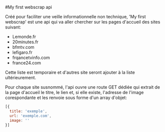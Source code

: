 #My first webscrap api

Créé pour faciliter une veille informationnelle non technique, 'My first webscrap' est une api qui va aller chercher sur les pages d'accueil des sites suivant:
  - Lemonde.fr
  - 20minutes.fr
  - bfmtv.com
  - lefigaro.fr
  - frqancetvinfo.com
  - france24.com

Cette liste est temporaire et d'autres site seront ajouter à la liste ultérieurement.

Pour chaque site susnommé, l'api ouvre une route GET dédiée qui extrait de la page d'accueil le titre, le lien et, si elle existe, l'adresse de l'image corespondante et les renvoie sous forme d'un array d'objet:

```js
[{
  title: 'exemple',
  url: 'exemple.com',
  image: ''
}]
```

